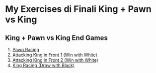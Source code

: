 # My Exercises di Finali King + Pawn vs King

## King + Pawn vs King End Games

1. [Pawn Racing](https://lichess.org/editor/6k1/8/8/8/8/8/P7/7K_b_-_-_0_1?color=white)
2. [Attacking King in Front 1 (Win with White)](https://lichess.org/?fen=4k3/8/4K3/8/8/8/4P3/8%20w%20-%20-%200%201#ai)
3. [Attacking King in Front 2 (Win with White)](https://lichess.org/?fen=4k3/8/8/8/8/8/4P3/4K3%20w%20-%20-%200%201#ai)
4. [King Racing (Draw with Black)](https://lichess.org/?fen=8/8/8/8/8/8/1k5P/6K1%20b%20-%20-%200%201#ai)
